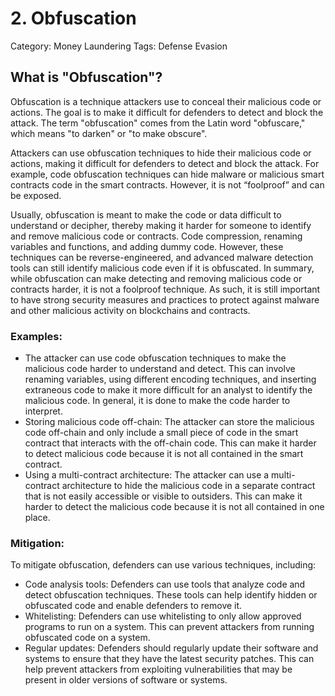 # 2. Obfuscation

Category: Money Laundering
Tags: Defense Evasion

## What is "Obfuscation"?

Obfuscation is a technique attackers use to conceal their malicious code or actions. The goal is to make it difficult for defenders to detect and block the attack. The term "obfuscation" comes from the Latin word "obfuscare," which means "to darken" or "to make obscure".

Attackers can use obfuscation techniques to hide their malicious code or actions, making it difficult for defenders to detect and block the attack. For example, code obfuscation techniques can hide malware or malicious smart contracts code in the smart contracts. However, it is not “foolproof” and can be exposed. 

Usually, obfuscation is meant to make the code or data difficult to understand or decipher, thereby making it harder for someone to identify and remove malicious code or contracts. Code compression, renaming variables and functions, and adding dummy code. However, these techniques can be reverse-engineered, and advanced malware detection tools can still identify malicious code even if it is obfuscated. In summary, while obfuscation can make detecting and removing malicious code or contracts harder, it is not a foolproof technique. As such, it is still important to have strong security measures and practices to protect against malware and other malicious activity on blockchains and contracts.

### Examples:

- The attacker can use code obfuscation techniques to make the malicious code harder to understand and detect. This can involve renaming variables, using different encoding techniques, and inserting extraneous code to make it more difficult for an analyst to identify the malicious code. In general, it is done to make the code harder to interpret.
- Storing malicious code off-chain: The attacker can store the malicious code off-chain and only include a small piece of code in the smart contract that interacts with the off-chain code. This can make it harder to detect malicious code because it is not all contained in the smart contract.
- Using a multi-contract architecture: The attacker can use a multi-contract architecture to hide the malicious code in a separate contract that is not easily accessible or visible to outsiders. This can make it harder to detect the malicious code because it is not all contained in one place.

### Mitigation:

To mitigate obfuscation, defenders can use various techniques, including:

- Code analysis tools: Defenders can use tools that analyze code and detect obfuscation techniques. These tools can help identify hidden or obfuscated code and enable defenders to remove it.
- Whitelisting: Defenders can use whitelisting to only allow approved programs to run on a system. This can prevent attackers from running obfuscated code on a system.
- Regular updates: Defenders should regularly update their software and systems to ensure that they have the latest security patches. This can help prevent attackers from exploiting vulnerabilities that may be present in older versions of software or systems.